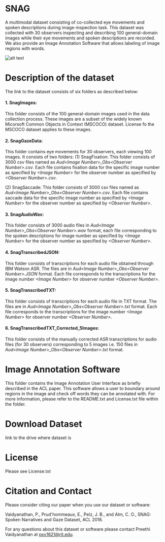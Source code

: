 # SNAG
A multimodal dataset consisting of co-collected eye movements and spoken descriptions during image-inspection task. This dataset was collected with 30 observers inspecting and describing 100 general-domain images while their eye movements and spoken descriptions are recorded. 
We also provide an Image Annotation Software that allows labeling of image regions with words.

![alt text](https://github.com/mvrl-clasp/SNAG/blob/master/thesissnagrawdata.jpg "Logo Title Text 1")

# Description of the dataset
The link to the dataset consists of six folders as described below:
#### 1. SnagImages: 
   This folder consists of the 100 general-domain images used in the data collection process. These images are a subset of the widely known Micorsoft Common Objects in Context (MSCOCO) dataset. License fo the MSCOCO dataset applies to these images.

#### 2. SnagGazeData:
   This folder contains eye movements for 30 observers, each viewing 100 images. It consists of two folders:
   (1) SnagFixation: This folder consists of 3000 csv files named as *Aud&lt;Image Number&gt;_Obs&lt;Observer Number&gt;.csv*. Each file contains fixation data for the specific image number as specified by *&lt;Image Number&gt;* for the observer number as specified by *&lt;Observer Number&gt;.csv*.
   
   (2) SnagSaccade: This folder consists of 3000 csv files named as *Aud&lt;Image Number&gt;_Obs&lt;Observer Number&gt;.csv*. Each file contains saccade data for the specific image number as specified by *&lt;Image Number&gt;* for the observer number as specified by        *&lt;Observer Number&gt;*.

#### 3. SnagAudioWav:
   This folder consists of 3000 audio files in *Aud&lt;Image Number&gt;_Obs&lt;Observer Number&gt;.wav* format, each file corresponding to the spoken descriptions for image number as specified by *&lt;Image Number&gt;* for the observer number as specified by        *&lt;Observer Number&gt;*.
   
#### 4. SnagTranscribedJSON:
   This folder consists of transcriptions for each audio file obtained through IBM Watson ASR. The files are in *Aud&lt;Image Number&gt;_Obs&lt;Observer Number&gt;.JSON* format. Each file corresponds to the transcriptions for the image number *&lt;Image Number&gt;* for observer number *&lt;Observer Number&gt;*. 
   
#### 5. SnagTranscribedTXT:
   This folder consists of transcriptions for each audio file in TXT format. The files are in *Aud&lt;Image Number&gt;_Obs&lt;Observer Number&gt;.txt* format. Each file corresponds to the transcriptions for the image number *&lt;Image Number&gt;* for observer number *&lt;Observer Number&gt;*.
  
#### 6. SnagTranscribedTXT_Corrected_5Images:
   This folder consists of the manually corrected ASR transcriptions for audio files (for 30 observers) corresponding to 5 images i.e. 150 files in *Aud&lt;Image Number&gt;_Obs&lt;Observer Number&gt;.txt* format. 

# Image Annotation Software
This folder contains the Image Annotation User Interface as briefly described in the ACL paper. This software allows a user to boundary around regions in the image and check off words they can be annotated with. For more information, please refer to the README.txt and License.txt file within the folder. 

# Download Dataset
link to the drive where dataset is

# License
Please see License.txt

# Citation and Contact
Please consider citing our paper when you use our dataset or software:

Vaidyanathan, P., Prud'hommeaux, E., Pelz, J. B., and Alm, C. O., SNAG: Spoken Narratives and Gaze Dataset, ACL 2018. 

For any questions about this dataset or software please contact Preethi Vaidyanathan at pxv1621@rit.edu.
